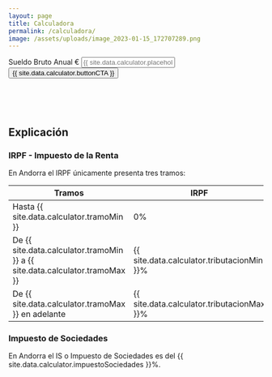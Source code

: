 ```yaml
---
layout: page
title: Calculadora
permalink: /calculadora/
image: /assets/uploads/image_2023-01-15_172707289.png
---
```




<div style="display: flex; justify-content: center;">
	<div class="hero__subscribe" style="margin-bottom: 50px; min-width: 430px;">
		<form class="subscribe-form" action="javascript:void(0);">
			<label class="screen-reader-text" for="gross-salary">Sueldo Bruto Anual €</label>
			<input class="subscribe-email required email" id="gross-salary-input" type="text" name="gross-salary" placeholder="{{ site.data.calculator.placeholder }}" min="1" step="any" onkeyup="addCommas()">
			<button class="button button--primary button--small subscribe-button" onclick="calculate()">{{ site.data.calculator.buttonCTA }}</button>
		</form>
	</div>
</div>


<div class="result" style="display: none">
	<div>
		Si tuvieras un sueldo bruto anual de <span class="gross-salary"></span> en Andorra se traduciría en un sueldo neto de <span class="net-salary-yearly"></span> anuales ó <span class="net-salary-monthly"></span> mensuales.
	</div>
	<div style="margin-top: 50px">
		<table>
			<thead>
				<tr>
					<td> Sueldo Bruto </td>
					<td> Sueldo Neto Anual </td>
					<td> Sueldo Neto Mensual </td>
					<td> Impuesto Anuales </td>
				</tr>
			</thead>
			<tbody>
				<tr>
					<td class="gross-salary"></td>
					<td class="net-salary-yearly"></td>
					<td class="net-salary-monthly"></td>
					<td class="tax"></td>
				</tr>
			</tbody>
		</table>
	</div>

</div>

<div>
	<h2> Explicación </h2>
	<h3> IRPF - Impuesto de la Renta </h3>
	<div>
		En Andorra el IRPF únicamente presenta tres tramos:
	</div>
	<div>
		<table>
			<thead>
				<tr>
					<th>Tramos</th>
					<th>IRPF</th>
				</tr>	
			</thead>
			<tbody>
				<tr>
					<td>Hasta {{ site.data.calculator.tramoMin }}</td>
					<td>0%</td>
				</tr>	
				<tr>
					<td>De {{ site.data.calculator.tramoMin }} a {{ site.data.calculator.tramoMax }}</td>
					<td>{{ site.data.calculator.tributacionMin }}%</td>
				</tr>	
				<tr>
					<td>De {{ site.data.calculator.tramoMax }} en adelante</td>
					<td>{{ site.data.calculator.tributacionMax }}%</td>
				</tr>	
			</tbody>
		</table>
	</div>
	<h3> Impuesto de Sociedades </h3>
	<div>
		En Andorra el IS o Impuesto de Sociedades es del {{ site.data.calculator.impuestoSociedades }}%.
	</div>
</div>


<script src="/js/calculator.js"/>